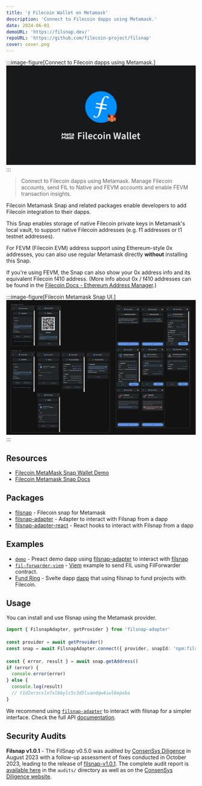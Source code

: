 ```yaml
---
title: '⨎ Filecoin Wallet on Metamask'
description: 'Connect to Filecoin dapps using Metamask.'
date: 2024-06-01
demoURL: 'https://filsnap.dev/'
repoURL: 'https://github.com/filecoin-project/filsnap'
cover: cover.png
---
```


:::image-figure[Connect to Filecoin dapps using Metamask.]
![Filsnap logo.](./cover.png)
:::

> Connect to Filecoin dapps using Metamask. Manage Filecoin accounts, send FIL to Native and FEVM accounts and enable FEVM transaction insights.

Filecoin Metamask Snap and related packages enable developers to add Filecoin integration to their dapps.

This Snap enables storage of native Filecoin private keys in Metamask's local vault, to support native Filecoin addresses (e.g. f1 addresses or t1 testnet addresses).

For FEVM (Filecoin EVM) address support using Ethereum-style 0x addresses, you can also use regular Metamask directly **without** installing this Snap.

If you're using FEVM, the Snap can also show your 0x address info and its equivalent Filecoin f410 address. (More info about 0x / f410 addresses can be found in the [Filecoin Docs - Ethereum Address Manager](https://docs.filecoin.io/smart-contracts/filecoin-evm-runtime/address-types#ethereum-address-manager).)

:::image-figure[Filecoin Metamask Snap UI.]
![Filsnap logo.](./ui2.png)
:::

## Resources

- [Filecoin MetaMask Snap Wallet Demo](https://filsnap.dev)
- [Filecoin Metamask Snap Docs](https://filecoin-project.github.io/filsnap/)

## Packages

- [filsnap](https://github.com/filecoin-project/filsnap/tree/master/packages/snap) - Filecoin snap for Metamask
- [filsnap-adapter](https://github.com/filecoin-project/filsnap/tree/master/packages/adapter) - Adapter to interact with Filsnap from a dapp
- [filsnap-adapter-react](https://github.com/filecoin-project/filsnap/tree/master/packages/adapter-react) - React hooks to interact with Filsnap from a dapp

## Examples

- [`demo`](https://github.com/filecoin-project/filsnap/tree/master/examples/demo) - Preact demo dapp using [filsnap-adapter](<[./packages/adapter](https://github.com/filecoin-project/filsnap/tree/master/packages/adapter)>) to interact with [filsnap](<[./packages/snap](https://github.com/filecoin-project/filsnap/tree/master/packages/snap)>)
- [`fil-forwarder-viem`](https://github.com/filecoin-project/filsnap/tree/master/examples/fil-forwarder-viem) - [Viem](https://viem.sh/) example to send FIL using FilForwarder contract.
- [Fund Ring](https://github.com/FundRing/fundring/tree/main/src/routes/filfund) - Svelte dapp [dapp](https://fundring.fission.app/) that using filsnap to fund projects with Filecoin.

## Usage

You can install and use filsnap using the Metamask provider.

```ts twoslash
import { FilsnapAdapter, getProvider } from 'filsnap-adapter'

const provider = await getProvider()
const snap = await FilsnapAdapter.connect({ provider, snapId: 'npm:filsnap', config: { network: 'testnet' } })

const { error, result } = await snap.getAddress()
if (error) {
  console.error(error)
} else {
  console.log(result)
  // t1d2xrzcslx7xlbbylc5c3d5lvandqw4iwl6epxba
}
```

We recommend using [`filsnap-adapter`]([../adapter](https://github.com/filecoin-project/filsnap/tree/master/packages/adapter)) to interact with filsnap for a simpler interface. Check the full API [documentation](https://filecoin-project.github.io/filsnap/).

## Security Audits

**Filsnap v1.0.1** - The FilSnap v0.5.0 was audited by [ConsenSys Diligence](https://consensys.io/diligence/) in August 2023 with a follow-up assessment of fixes conducted in October 2023, leading to the release of [filsnap-v1.0.1](https://github.com/filecoin-project/filsnap/releases/tag/filsnap-v1.0.1). The complete audit report is [available here](https://github.com/filecoin-project/filsnap/tree/master/audits/filsnap-audit-2023-08.pdf) in the `audits/` directory as well as on the [ConsenSys Diligence website](https://consensys.io/diligence/audits/2023/08/metamask/partner-snaps-filsnap/).
